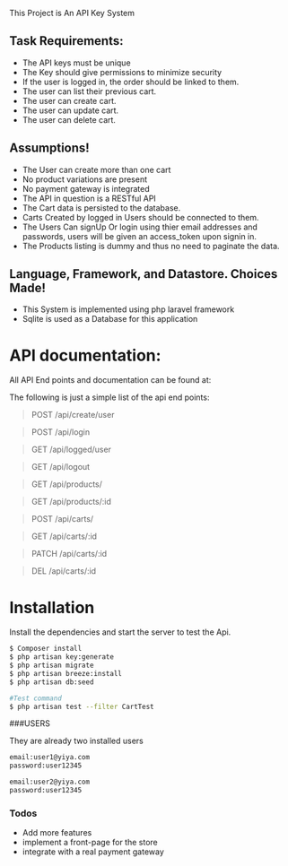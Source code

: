 This Project is An API Key System


## Task Requirements:
- The API keys must be unique 
- The Key should give permissions to minimize security
- If the user is logged in, the order should be linked to them.
- The user can list their previous cart.
- The user can create  cart.
- The user can update  cart.
- The user can delete  cart.

## Assumptions!
- The User can create more than one cart
- No product variations are present
- No payment gateway is integrated
- The API in question is a RESTful API
- The Cart data is persisted to the database.
- Carts Created by logged in Users should be connected to them.
- The Users Can signUp Or login using thier email addresses and passwords, users will be given an access_token upon signin in.
- The Products listing is dummy and thus no need to paginate the data.


## Language, Framework, and Datastore. Choices Made!
- This System is implemented using php laravel framework
- Sqlite is used as a Database for this application



# API documentation:
All API End points and documentation can be found at:

The following is just a simple list of the api end points:

>POST /api/create/user

>POST /api/login

>GET /api/logged/user

>GET /api/logout

>GET /api/products/

>GET /api/products/:id

>POST /api/carts/

>GET /api/carts/:id

>PATCH /api/carts/:id

>DEL /api/carts/:id


# Installation

Install the dependencies and start the server to test the Api.

```sh
$ Composer install
$ php artisan key:generate
$ php artisan migrate
$ php artisan breeze:install
$ php artisan db:seed

#Test command 
$ php artisan test --filter CartTest
```


###USERS

They are already two installed users

```sh
email:user1@yiya.com
password:user12345
```
```sh
email:user2@yiya.com
password:user12345
```


### Todos

- Add more features
- implement a front-page for the store
- integrate with a real payment gateway

